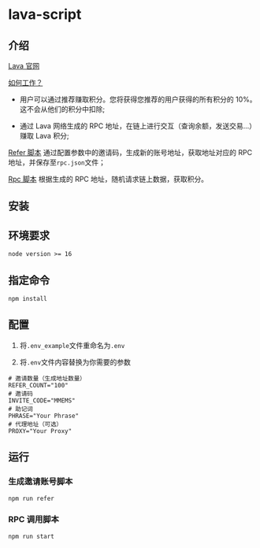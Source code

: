 # lava-script

## 介绍

[Lava 官网](https://points.lavanet.xyz/)

[如何工作？](https://www.lavanet.xyz/blog/introducing-magma-points?utm_source=dashboard&utm_medium=referral&utm_campaign=magma)

- 用户可以通过推荐赚取积分。您将获得您推荐的用户获得的所有积分的 10%。这不会从他们的积分中扣除;

- 通过 Lava 网络生成的 RPC 地址，在链上进行交互（查询余额，发送交易...）赚取 Lava 积分;

[Refer 脚本](./src/refer.js) 通过配置参数中的邀请码，生成新的账号地址，获取地址对应的 RPC 地址，并保存至`rpc.json`文件；

[Rpc 脚本]('./src/index.js') 根据生成的 RPC 地址，随机请求链上数据，获取积分。

## 安装

## 环境要求

```
node version >= 16
```

## 指定命令

```shell
npm install
```

## 配置

1. 将`.env_example`文件重命名为`.env`

2. 将`.env`文件内容替换为你需要的参数

```shell
# 邀请数量（生成地址数量）
REFER_COUNT="100"
# 邀请码
INVITE_CODE="MMEMS"
# 助记词
PHRASE="Your Phrase"
# 代理地址（可选）
PROXY="Your Proxy"
```

## 运行

### 生成邀请账号脚本

```shell
npm run refer
```

### RPC 调用脚本

```
npm run start
```
